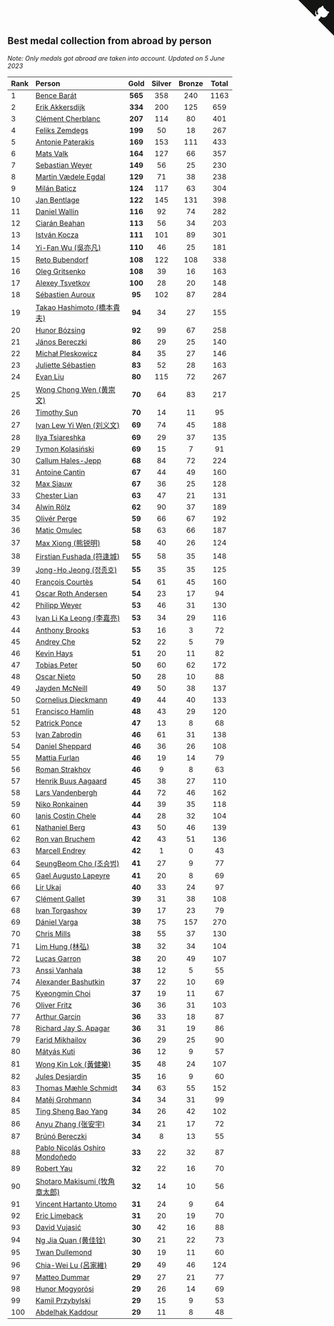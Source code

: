## Best medal collection from abroad by person

*Note: Only medals got abroad are taken into account.*
*Updated on  5 June 2023*

| Rank | Person | Gold | Silver | Bronze | Total |
| :--- | :--- | :--: | :--: | :--: | :--: |
| 1 | [Bence Barát](https://www.worldcubeassociation.org/persons/2008BARA01) | **565** | 358 | 240 | 1163 |
| 2 | [Erik Akkersdijk](https://www.worldcubeassociation.org/persons/2005AKKE01) | **334** | 200 | 125 | 659 |
| 3 | [Clément Cherblanc](https://www.worldcubeassociation.org/persons/2014CHER05) | **207** | 114 | 80 | 401 |
| 4 | [Feliks Zemdegs](https://www.worldcubeassociation.org/persons/2009ZEMD01) | **199** | 50 | 18 | 267 |
| 5 | [Antonie Paterakis](https://www.worldcubeassociation.org/persons/2012PATE01) | **169** | 153 | 111 | 433 |
| 6 | [Mats Valk](https://www.worldcubeassociation.org/persons/2007VALK01) | **164** | 127 | 66 | 357 |
| 7 | [Sebastian Weyer](https://www.worldcubeassociation.org/persons/2010WEYE02) | **149** | 56 | 25 | 230 |
| 8 | [Martin Vædele Egdal](https://www.worldcubeassociation.org/persons/2013EGDA02) | **129** | 71 | 38 | 238 |
| 9 | [Milán Baticz](https://www.worldcubeassociation.org/persons/2005BATI01) | **124** | 117 | 63 | 304 |
| 10 | [Jan Bentlage](https://www.worldcubeassociation.org/persons/2010BENT01) | **122** | 145 | 131 | 398 |
| 11 | [Daniel Wallin](https://www.worldcubeassociation.org/persons/2013WALL03) | **116** | 92 | 74 | 282 |
| 12 | [Ciarán Beahan](https://www.worldcubeassociation.org/persons/2012BEAH01) | **113** | 56 | 34 | 203 |
| 13 | [István Kocza](https://www.worldcubeassociation.org/persons/2005KOCZ01) | **111** | 101 | 89 | 301 |
| 14 | [Yi-Fan Wu (吳亦凡)](https://www.worldcubeassociation.org/persons/2010WUIF01) | **110** | 46 | 25 | 181 |
| 15 | [Reto Bubendorf](https://www.worldcubeassociation.org/persons/2012BUBE01) | **108** | 122 | 108 | 338 |
| 16 | [Oleg Gritsenko](https://www.worldcubeassociation.org/persons/2011GRIT01) | **108** | 39 | 16 | 163 |
| 17 | [Alexey Tsvetkov](https://www.worldcubeassociation.org/persons/2017TSVE02) | **100** | 28 | 20 | 148 |
| 18 | [Sébastien Auroux](https://www.worldcubeassociation.org/persons/2008AURO01) | **95** | 102 | 87 | 284 |
| 19 | [Takao Hashimoto (橋本貴夫)](https://www.worldcubeassociation.org/persons/2007HASH01) | **94** | 34 | 27 | 155 |
| 20 | [Hunor Bózsing](https://www.worldcubeassociation.org/persons/2009BOZS01) | **92** | 99 | 67 | 258 |
| 21 | [János Bereczki](https://www.worldcubeassociation.org/persons/2018BERE01) | **86** | 29 | 25 | 140 |
| 22 | [Michał Pleskowicz](https://www.worldcubeassociation.org/persons/2009PLES01) | **84** | 35 | 27 | 146 |
| 23 | [Juliette Sébastien](https://www.worldcubeassociation.org/persons/2014SEBA01) | **83** | 52 | 28 | 163 |
| 24 | [Evan Liu](https://www.worldcubeassociation.org/persons/2009LIUE01) | **80** | 115 | 72 | 267 |
| 25 | [Wong Chong Wen (黄崇文)](https://www.worldcubeassociation.org/persons/2014WENW01) | **70** | 64 | 83 | 217 |
| 26 | [Timothy Sun](https://www.worldcubeassociation.org/persons/2007SUNT01) | **70** | 14 | 11 | 95 |
| 27 | [Ivan Lew Yi Wen (刘义文)](https://www.worldcubeassociation.org/persons/2012WENI01) | **69** | 74 | 45 | 188 |
| 28 | [Ilya Tsiareshka](https://www.worldcubeassociation.org/persons/2012TERE01) | **69** | 29 | 37 | 135 |
| 29 | [Tymon Kolasiński](https://www.worldcubeassociation.org/persons/2016KOLA02) | **69** | 15 | 7 | 91 |
| 30 | [Callum Hales-Jepp](https://www.worldcubeassociation.org/persons/2012HALE01) | **68** | 84 | 72 | 224 |
| 31 | [Antoine Cantin](https://www.worldcubeassociation.org/persons/2010CANT02) | **67** | 44 | 49 | 160 |
| 32 | [Max Siauw](https://www.worldcubeassociation.org/persons/2017SIAU02) | **67** | 36 | 25 | 128 |
| 33 | [Chester Lian](https://www.worldcubeassociation.org/persons/2009LIAN03) | **63** | 47 | 21 | 131 |
| 34 | [Alwin Rölz](https://www.worldcubeassociation.org/persons/2016ROLZ01) | **62** | 90 | 37 | 189 |
| 35 | [Olivér Perge](https://www.worldcubeassociation.org/persons/2007PERG01) | **59** | 66 | 67 | 192 |
| 36 | [Matic Omulec](https://www.worldcubeassociation.org/persons/2010OMUL02) | **58** | 63 | 66 | 187 |
| 37 | [Max Xiong (熊锐明)](https://www.worldcubeassociation.org/persons/2015XION03) | **58** | 40 | 26 | 124 |
| 38 | [Firstian Fushada (符逢城)](https://www.worldcubeassociation.org/persons/2015FUSH01) | **55** | 58 | 35 | 148 |
| 39 | [Jong-Ho Jeong (정종호)](https://www.worldcubeassociation.org/persons/2008JONG03) | **55** | 35 | 35 | 125 |
| 40 | [François Courtès](https://www.worldcubeassociation.org/persons/2008COUR01) | **54** | 61 | 45 | 160 |
| 41 | [Oscar Roth Andersen](https://www.worldcubeassociation.org/persons/2008ANDE02) | **54** | 23 | 17 | 94 |
| 42 | [Philipp Weyer](https://www.worldcubeassociation.org/persons/2010WEYE01) | **53** | 46 | 31 | 130 |
| 43 | [Ivan Li Ka Leong (李嘉亮)](https://www.worldcubeassociation.org/persons/2015LEON02) | **53** | 34 | 29 | 116 |
| 44 | [Anthony Brooks](https://www.worldcubeassociation.org/persons/2008SEAR01) | **53** | 16 | 3 | 72 |
| 45 | [Andrey Che](https://www.worldcubeassociation.org/persons/2015CHEA01) | **52** | 22 | 5 | 79 |
| 46 | [Kevin Hays](https://www.worldcubeassociation.org/persons/2009HAYS01) | **51** | 20 | 11 | 82 |
| 47 | [Tobias Peter](https://www.worldcubeassociation.org/persons/2014PETE03) | **50** | 60 | 62 | 172 |
| 48 | [Oscar Nieto](https://www.worldcubeassociation.org/persons/2014NIET03) | **50** | 28 | 10 | 88 |
| 49 | [Jayden McNeill](https://www.worldcubeassociation.org/persons/2012MCNE01) | **49** | 50 | 38 | 137 |
| 50 | [Cornelius Dieckmann](https://www.worldcubeassociation.org/persons/2009DIEC01) | **49** | 44 | 40 | 133 |
| 51 | [Francisco Hamlin](https://www.worldcubeassociation.org/persons/2012HAML01) | **48** | 43 | 29 | 120 |
| 52 | [Patrick Ponce](https://www.worldcubeassociation.org/persons/2012PONC02) | **47** | 13 | 8 | 68 |
| 53 | [Ivan Zabrodin](https://www.worldcubeassociation.org/persons/2012ZABR01) | **46** | 61 | 31 | 138 |
| 54 | [Daniel Sheppard](https://www.worldcubeassociation.org/persons/2009SHEP01) | **46** | 36 | 26 | 108 |
| 55 | [Mattia Furlan](https://www.worldcubeassociation.org/persons/2013FURL01) | **46** | 19 | 14 | 79 |
| 56 | [Roman Strakhov](https://www.worldcubeassociation.org/persons/2012STRA02) | **46** | 9 | 8 | 63 |
| 57 | [Henrik Buus Aagaard](https://www.worldcubeassociation.org/persons/2006BUUS01) | **45** | 38 | 27 | 110 |
| 58 | [Lars Vandenbergh](https://www.worldcubeassociation.org/persons/2003VAND01) | **44** | 72 | 46 | 162 |
| 59 | [Niko Ronkainen](https://www.worldcubeassociation.org/persons/2010RONK01) | **44** | 39 | 35 | 118 |
| 60 | [Ianis Costin Chele](https://www.worldcubeassociation.org/persons/2021CHEL01) | **44** | 28 | 32 | 104 |
| 61 | [Nathaniel Berg](https://www.worldcubeassociation.org/persons/2012BERG04) | **43** | 50 | 46 | 139 |
| 62 | [Ron van Bruchem](https://www.worldcubeassociation.org/persons/2003BRUC01) | **42** | 43 | 51 | 136 |
| 63 | [Marcell Endrey](https://www.worldcubeassociation.org/persons/2007ENDR01) | **42** | 1 | 0 | 43 |
| 64 | [SeungBeom Cho (조승범)](https://www.worldcubeassociation.org/persons/2012CHOS01) | **41** | 27 | 9 | 77 |
| 65 | [Gael Augusto Lapeyre](https://www.worldcubeassociation.org/persons/2018LAPE01) | **41** | 20 | 8 | 69 |
| 66 | [Lir Ukaj](https://www.worldcubeassociation.org/persons/2016UKAJ01) | **40** | 33 | 24 | 97 |
| 67 | [Clément Gallet](https://www.worldcubeassociation.org/persons/2004GALL02) | **39** | 31 | 38 | 108 |
| 68 | [Ivan Torgashov](https://www.worldcubeassociation.org/persons/2011TORG01) | **39** | 17 | 23 | 79 |
| 69 | [Dániel Varga](https://www.worldcubeassociation.org/persons/2008VARG01) | **38** | 75 | 157 | 270 |
| 70 | [Chris Mills](https://www.worldcubeassociation.org/persons/2014MILL04) | **38** | 55 | 37 | 130 |
| 71 | [Lim Hung (林弘)](https://www.worldcubeassociation.org/persons/2016HUNG08) | **38** | 32 | 34 | 104 |
| 72 | [Lucas Garron](https://www.worldcubeassociation.org/persons/2006GARR01) | **38** | 20 | 49 | 107 |
| 73 | [Anssi Vanhala](https://www.worldcubeassociation.org/persons/2005VANH01) | **38** | 12 | 5 | 55 |
| 74 | [Alexander Bashutkin](https://www.worldcubeassociation.org/persons/2017BASH04) | **37** | 22 | 10 | 69 |
| 75 | [Kyeongmin Choi](https://www.worldcubeassociation.org/persons/2017CHOI07) | **37** | 19 | 11 | 67 |
| 76 | [Oliver Fritz](https://www.worldcubeassociation.org/persons/2014FRIT02) | **36** | 36 | 31 | 103 |
| 77 | [Arthur Garcin](https://www.worldcubeassociation.org/persons/2014GARC27) | **36** | 33 | 18 | 87 |
| 78 | [Richard Jay S. Apagar](https://www.worldcubeassociation.org/persons/2010APAG01) | **36** | 31 | 19 | 86 |
| 79 | [Farid Mikhailov](https://www.worldcubeassociation.org/persons/2015MIKH04) | **36** | 29 | 25 | 90 |
| 80 | [Mátyás Kuti](https://www.worldcubeassociation.org/persons/2006KUTI01) | **36** | 12 | 9 | 57 |
| 81 | [Wong Kin Lok (黃健樂)](https://www.worldcubeassociation.org/persons/2014LOKW01) | **35** | 48 | 24 | 107 |
| 82 | [Jules Desjardin](https://www.worldcubeassociation.org/persons/2010DESJ01) | **35** | 16 | 9 | 60 |
| 83 | [Thomas Mæhle Schmidt](https://www.worldcubeassociation.org/persons/2013SCHM02) | **34** | 63 | 55 | 152 |
| 84 | [Matěj Grohmann](https://www.worldcubeassociation.org/persons/2015GROH02) | **34** | 34 | 31 | 99 |
| 85 | [Ting Sheng Bao Yang](https://www.worldcubeassociation.org/persons/2008BAOY01) | **34** | 26 | 42 | 102 |
| 86 | [Anyu Zhang (张安宇)](https://www.worldcubeassociation.org/persons/2012ZHAN08) | **34** | 21 | 17 | 72 |
| 87 | [Brúnó Bereczki](https://www.worldcubeassociation.org/persons/2008BERE01) | **34** | 8 | 13 | 55 |
| 88 | [Pablo Nicolás Oshiro Mondoñedo](https://www.worldcubeassociation.org/persons/2010MOND01) | **33** | 22 | 32 | 87 |
| 89 | [Robert Yau](https://www.worldcubeassociation.org/persons/2009YAUR01) | **32** | 22 | 16 | 70 |
| 90 | [Shotaro Makisumi (牧角章太郎)](https://www.worldcubeassociation.org/persons/2003MAKI01) | **32** | 14 | 10 | 56 |
| 91 | [Vincent Hartanto Utomo](https://www.worldcubeassociation.org/persons/2010UTOM01) | **31** | 24 | 9 | 64 |
| 92 | [Eric Limeback](https://www.worldcubeassociation.org/persons/2007LIME01) | **31** | 20 | 19 | 70 |
| 93 | [David Vujasić](https://www.worldcubeassociation.org/persons/2015VUJA01) | **30** | 42 | 16 | 88 |
| 94 | [Ng Jia Quan (黄佳铨)](https://www.worldcubeassociation.org/persons/2015QUAN03) | **30** | 21 | 22 | 73 |
| 95 | [Twan Dullemond](https://www.worldcubeassociation.org/persons/2018DULL01) | **30** | 19 | 11 | 60 |
| 96 | [Chia-Wei Lu (呂家維)](https://www.worldcubeassociation.org/persons/2007LUCH01) | **29** | 49 | 46 | 124 |
| 97 | [Matteo Dummar](https://www.worldcubeassociation.org/persons/2017DUMM01) | **29** | 27 | 21 | 77 |
| 98 | [Hunor Mogyorósi](https://www.worldcubeassociation.org/persons/2015MOGY01) | **29** | 26 | 14 | 69 |
| 99 | [Kamil Przybylski](https://www.worldcubeassociation.org/persons/2016PRZY01) | **29** | 15 | 9 | 53 |
| 100 | [Abdelhak Kaddour](https://www.worldcubeassociation.org/persons/2010KADD01) | **29** | 11 | 8 | 48 |


<a href="https://github.com/JustinTimeCuber/wca_statistics" class="github-corner" aria-label="View source on Github"><svg width="80" height="80" viewBox="0 0 250 250" style="fill:#151513; color:#fff; position: absolute; top: 0; border: 0; right: 0;" aria-hidden="true"><path d="M0,0 L115,115 L130,115 L142,142 L250,250 L250,0 Z"></path><path d="M128.3,109.0 C113.8,99.7 119.0,89.6 119.0,89.6 C122.0,82.7 120.5,78.6 120.5,78.6 C119.2,72.0 123.4,76.3 123.4,76.3 C127.3,80.9 125.5,87.3 125.5,87.3 C122.9,97.6 130.6,101.9 134.4,103.2" fill="currentColor" style="transform-origin: 130px 106px;" class="octo-arm"></path><path d="M115.0,115.0 C114.9,115.1 118.7,116.5 119.8,115.4 L133.7,101.6 C136.9,99.2 139.9,98.4 142.2,98.6 C133.8,88.0 127.5,74.4 143.8,58.0 C148.5,53.4 154.0,51.2 159.7,51.0 C160.3,49.4 163.2,43.6 171.4,40.1 C171.4,40.1 176.1,42.5 178.8,56.2 C183.1,58.6 187.2,61.8 190.9,65.4 C194.5,69.0 197.7,73.2 200.1,77.6 C213.8,80.2 216.3,84.9 216.3,84.9 C212.7,93.1 206.9,96.0 205.4,96.6 C205.1,102.4 203.0,107.8 198.3,112.5 C181.9,128.9 168.3,122.5 157.7,114.1 C157.9,116.9 156.7,120.9 152.7,124.9 L141.0,136.5 C139.8,137.7 141.6,141.9 141.8,141.8 Z" fill="currentColor" class="octo-body"></path></svg></a><style>.github-corner:hover .octo-arm{animation:octocat-wave 560ms ease-in-out}@keyframes octocat-wave{0%,100%{transform:rotate(0)}20%,60%{transform:rotate(-25deg)}40%,80%{transform:rotate(10deg)}}@media (max-width:500px){.github-corner:hover .octo-arm{animation:none}.github-corner .octo-arm{animation:octocat-wave 560ms ease-in-out}}</style>
